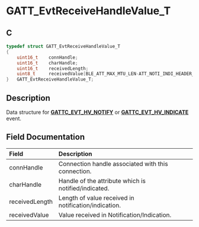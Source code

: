 # GATT_EvtReceiveHandleValue_T

## C

```c
typedef struct GATT_EvtReceiveHandleValue_T
{
    uint16_t    connHandle;
    uint16_t    charHandle;
    uint16_t    receivedLength;
    uint8_t     receivedValue[BLE_ATT_MAX_MTU_LEN-ATT_NOTI_INDI_HEADER_SIZE];
}   GATT_EvtReceiveHandleValue_T;
```

## Description

Data structure for **[GATTC_EVT_HV_NOTIFY](GUID-506F6039-E62F-4121-8CA8-2335BAF7EFB6.md)** or **[GATTC_EVT_HV_INDICATE](GUID-506F6039-E62F-4121-8CA8-2335BAF7EFB6.md)** event.


## Field Documentation

|Field|Description|
|:---|:---|
|connHandle|Connection handle associated with this connection.|
|charHandle|Handle of the attribute which is notified/indicated.|
|receivedLength|Length of value received in notification/indication.|
|receivedValue|Value received in Notification/Indication.|
